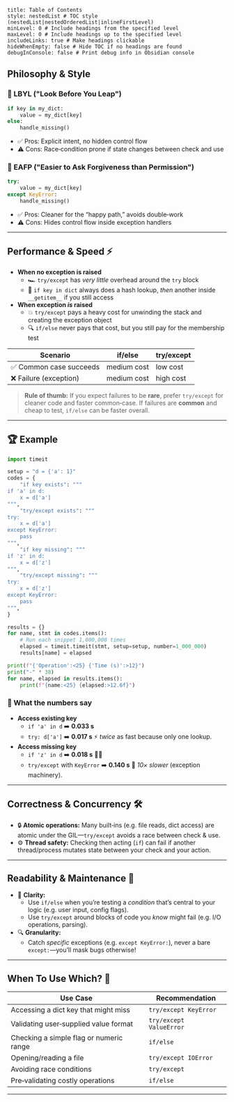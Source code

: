 ```table-of-contents
title: Table of Contents
style: nestedList # TOC style (nestedList|nestedOrderedList|inlineFirstLevel)
minLevel: 0 # Include headings from the specified level
maxLevel: 0 # Include headings up to the specified level
includeLinks: true # Make headings clickable
hideWhenEmpty: false # Hide TOC if no headings are found
debugInConsole: false # Print debug info in Obsidian console
```
## Philosophy & Style

### 📜 LBYL ("Look Before You Leap")

```python
if key in my_dict:
    value = my_dict[key]
else:
    handle_missing()
```

- ✅ Pros: Explicit intent, no hidden control flow
- ⚠️ Cons: Race‐condition prone if state changes between check and use

### 🎯 EAFP ("Easier to Ask Forgiveness than Permission")

```python
try:
    value = my_dict[key]
except KeyError:
    handle_missing()
```

- ✅ Pros: Cleaner for the “happy path,” avoids double‐work
- ⚠️ Cons: Hides control flow inside exception handlers

---
## Performance & Speed ⚡

- **When no exception is raised**
    - 🏎️ `try/except` has _very little_ overhead around the `try` block
    - 🐢 `if key in dict` always does a hash lookup, _then_ another inside `__getitem__` if you still access
- **When exception _is_ raised**
    - 💥 `try/except` pays a heavy cost for unwinding the stack and creating the exception object
    - 🔍 `if/else` never pays that cost, but you still pay for the membership test

| Scenario                | if/else     | try/except |
| ----------------------- | ----------- | ---------- |
| ✅ Common case succeeds | medium cost | low cost   |
| ❌ Failure (exception)  | medium cost | high cost  |
> **Rule of thumb:** If you expect failures to be **rare**, prefer `try/except` for cleaner code and faster common‐case. If failures are **common** and cheap to test, `if/else` can be faster overall.

---
## 🏆 Example

```python
import timeit

setup = "d = {'a': 1}"
codes = {
    "if key exists": """
if 'a' in d:
    x = d['a']
""",
    "try/except exists": """
try:
    x = d['a']
except KeyError:
    pass
""",
    "if key missing": """
if 'z' in d:
    x = d['z']
""",
    "try/except missing": """
try:
    x = d['z']
except KeyError:
    pass
""",
}

results = {}
for name, stmt in codes.items():
    # Run each snippet 1,000,000 times
    elapsed = timeit.timeit(stmt, setup=setup, number=1_000_000)
    results[name] = elapsed

print(f"{'Operation':<25} {'Time (s)':>12}")
print("-" * 38)
for name, elapsed in results.items():
    print(f"{name:<25} {elapsed:>12.6f}")
```

### 🔬 What the numbers say

- **Access existing key**
    - `if 'a' in d` ➡️ **0.033 s**
    - `try: d['a']` ➡️ **0.017 s** ⚡ _twice_ as fast because only one lookup.
- **Access missing key**
    - `if 'z' in d` ➡️ **0.018 s** 🏃‍♂️
    - `try/except` with `KeyError` ➡️ **0.140 s** 🐢 _10× slower_ (exception machinery).
---
## Correctness & Concurrency 🛠️

- 🔒 **Atomic operations:** Many built‑ins (e.g. file reads, dict access) are atomic under the GIL—`try/except` avoids a race between check & use.
- ⚙️ **Thread safety:** Checking then acting (`if`) can fail if another thread/process mutates state between your check and your action.
---
## Readability & Maintenance 📝

- 🎨 **Clarity:**
    - Use `if/else` when you’re testing a _condition_ that’s central to your logic (e.g. user input, config flags).
    - Use `try/except` around blocks of code you _know_ might fail (e.g. I/O operations, parsing).
- 🔍 **Granularity:**
    - Catch _specific_ exceptions (e.g. `except KeyError:`), never a bare `except:`—you’ll mask bugs otherwise!
---
## When To Use Which? 🤔

| Use Case                                | Recommendation          |
| --------------------------------------- | ----------------------- |
| Accessing a dict key that might miss    | `try/except KeyError`   |
| Validating user‐supplied value format   | `try/except ValueError` |
| Checking a simple flag or numeric range | `if/else`               |
| Opening/reading a file                  | `try/except IOError`    |
| Avoiding race conditions                | `try/except`            |
| Pre‐validating costly operations        | `if/else`               |

---